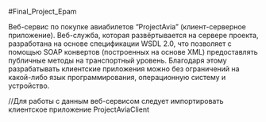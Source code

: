 #Final_Project_Epam


Веб-сервис по покупке авиабилетов “ProjectAvia” (клиент-серверное приложение). Веб-служба, которая развёртывается на сервере проекта, разработана на основе спецификации WSDL 2.0, что позволяет с помощью SOAP конвертов (построенных на основе XML) предоставлять публичные методы на транспортный уровень. Благодаря этому разрабатывать клиентские приложения можно без ограничений на какой-либо язык программирования, операционную систему и устройство.

//Для работы с данным веб-сервисом следует импортировать клиентское приложение ProjectAviaClient
